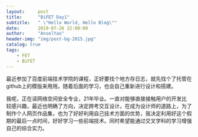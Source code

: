 ```yaml
---
layout:     post
title:      "BiFET Day1"
subtitle:   " \"Hello World, Hello Blog\""
date:       2019-07-26 22:00:00
author:     "AnselYao"
header-img: "img/post-bg-2015.jpg"
catalog: true
tags:
    - FET
    - BiFET
---
```


最近参加了百度前端技术学院的课程，正好要找个地方存日志，就先找个了托管在github上的模版来用用。随着后面的学习，也会自己重新进行设计和搭建。


我呢，正在读网络空间安全专业，21年毕业。一直对能够直接接触用户的开发比较感兴趣，最近也明确了方向，决定跨考交互设计。在成为设计师的道路上，为了制作个人网页作品集，也为了好好利用自己技术方面的优势，我决定利用好这个假期的最后一点时间，好好学习一些前端技术。同时希望能通过交叉学科的学习增强自己的综合实力。
